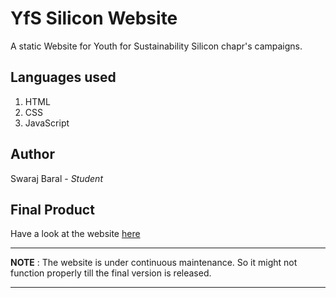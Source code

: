 # YfS Silicon Website
A static Website for Youth for Sustainability Silicon chapr's campaigns.
## Languages used
1. HTML
2. CSS
2. JavaScript
## Author
Swaraj Baral - *Student*
## Final Product
Have a look at the website [here](https://swarajbaral.github.io/yfs-silicon/)

---
**NOTE**
: The website is under continuous maintenance. So it might not function properly till the final version is released.

---
